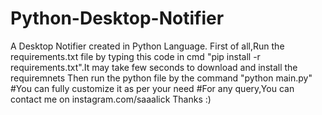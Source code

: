 # Python-Desktop-Notifier
A Desktop Notifier created in Python Language.
First of all,Run the requirements.txt file by typing this code in cmd "pip install -r requirements.txt".It may take few seconds to download and install the requiremnets 
Then run the python file by the command "python main.py"
#You can fully customize it as per your need
#For any query,You can contact me on instagram.com/saaalick
Thanks :)
